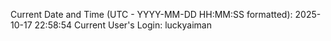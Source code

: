 Current Date and Time (UTC - YYYY-MM-DD HH:MM:SS formatted): 2025-10-17 22:58:54
Current User's Login: luckyaiman
